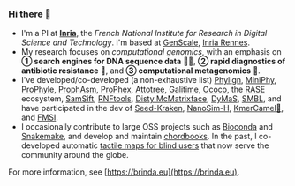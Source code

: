 ### Hi there 👋

- I'm a PI at **[Inria](https://www.inria.fr/en/)**, the *French National Institute for Research in Digital Science and Technology*. I'm based at [GenScale](https://team.inria.fr/genscale/), [Inria Rennes](https://www.inria.fr/en/inria-centre-rennes-university).
- My research focuses on *computational genomics*, with an emphasis on **① search engines for DNA sequence data** 🔎🧬, **② rapid diagnostics of antibiotic resistance** 🧫, and **③ computational metagenomics** 🦠.
- I've developed/co-developed (a non-exhaustive list) [Phylign](http://github.com/karel-brinda/Phylign), [MiniPhy](http://github.com/karel-brinda/MiniPhy), [ProPhyle](https://github.com/prophyle/prophyle), [ProphAsm](http://github.com/prophyle/prophasm), [ProPhex](http://github.com/prophyle/prophex), [Attotree](http://github.com/karel-brinda/attotree), [Galitime](http://github.com/karel-brinda/Galitime), [Ococo](http://github.com/karel-brinda/ococo), the [RASE](https://github.com/c2-d2/rase-supplement) ecosystem, [SamSift](http://github.com/karel-brinda/samsift), [RNFtools](http://github.com/karel-brinda/rnftools), [Disty McMatrixface](http://github.com/c2-d2/disty), [DyMaS](http://github.com/karel-brinda/dymas), [SMBL](http://github.com/karel-brinda/smbl), and have participated in the dev of [Seed-Kraken](https://seed-kraken.readthedocs.io/en/latest/), [NanoSim-H](https://github.com/karel-brinda/nanosim-h), [KmerCamel🐫](https://github.com/OndrejSladky/kmercamel), and [FMSI](https://github.com/OndrejSladky/fmsi).
- I occasionally contribute to large OSS projects such as [Bioconda](http://bioconda.github.io/) and [Snakemake](https://snakemake.readthedocs.io/), and develop and maintain [chordbooks](http://karel-brinda.github.io/tp-zpevnik/). In the past, I co-developed automatic [tactile maps for blind users](https://hapticke.mapy.cz/?lang=en) that now serve the community around the globe.

For more information, see [https://brinda.eu](https://brinda.eu).
